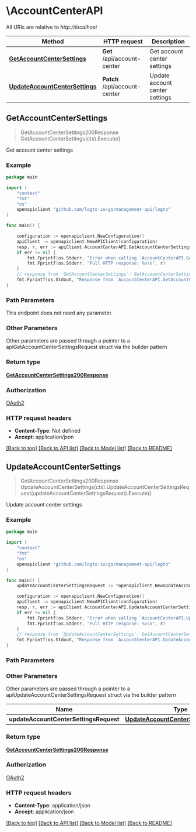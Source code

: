 # \AccountCenterAPI

All URIs are relative to *http://localhost*

Method | HTTP request | Description
------------- | ------------- | -------------
[**GetAccountCenterSettings**](AccountCenterAPI.md#GetAccountCenterSettings) | **Get** /api/account-center | Get account center settings
[**UpdateAccountCenterSettings**](AccountCenterAPI.md#UpdateAccountCenterSettings) | **Patch** /api/account-center | Update account center settings



## GetAccountCenterSettings

> GetAccountCenterSettings200Response GetAccountCenterSettings(ctx).Execute()

Get account center settings



### Example

```go
package main

import (
	"context"
	"fmt"
	"os"
	openapiclient "github.com/logto-io/go/management-api/logto"
)

func main() {

	configuration := openapiclient.NewConfiguration()
	apiClient := openapiclient.NewAPIClient(configuration)
	resp, r, err := apiClient.AccountCenterAPI.GetAccountCenterSettings(context.Background()).Execute()
	if err != nil {
		fmt.Fprintf(os.Stderr, "Error when calling `AccountCenterAPI.GetAccountCenterSettings``: %v\n", err)
		fmt.Fprintf(os.Stderr, "Full HTTP response: %v\n", r)
	}
	// response from `GetAccountCenterSettings`: GetAccountCenterSettings200Response
	fmt.Fprintf(os.Stdout, "Response from `AccountCenterAPI.GetAccountCenterSettings`: %v\n", resp)
}
```

### Path Parameters

This endpoint does not need any parameter.

### Other Parameters

Other parameters are passed through a pointer to a apiGetAccountCenterSettingsRequest struct via the builder pattern


### Return type

[**GetAccountCenterSettings200Response**](GetAccountCenterSettings200Response.md)

### Authorization

[OAuth2](../README.md#OAuth2)

### HTTP request headers

- **Content-Type**: Not defined
- **Accept**: application/json

[[Back to top]](#) [[Back to API list]](../README.md#documentation-for-api-endpoints)
[[Back to Model list]](../README.md#documentation-for-models)
[[Back to README]](../README.md)


## UpdateAccountCenterSettings

> GetAccountCenterSettings200Response UpdateAccountCenterSettings(ctx).UpdateAccountCenterSettingsRequest(updateAccountCenterSettingsRequest).Execute()

Update account center settings



### Example

```go
package main

import (
	"context"
	"fmt"
	"os"
	openapiclient "github.com/logto-io/go/management-api/logto"
)

func main() {
	updateAccountCenterSettingsRequest := *openapiclient.NewUpdateAccountCenterSettingsRequest() // UpdateAccountCenterSettingsRequest | 

	configuration := openapiclient.NewConfiguration()
	apiClient := openapiclient.NewAPIClient(configuration)
	resp, r, err := apiClient.AccountCenterAPI.UpdateAccountCenterSettings(context.Background()).UpdateAccountCenterSettingsRequest(updateAccountCenterSettingsRequest).Execute()
	if err != nil {
		fmt.Fprintf(os.Stderr, "Error when calling `AccountCenterAPI.UpdateAccountCenterSettings``: %v\n", err)
		fmt.Fprintf(os.Stderr, "Full HTTP response: %v\n", r)
	}
	// response from `UpdateAccountCenterSettings`: GetAccountCenterSettings200Response
	fmt.Fprintf(os.Stdout, "Response from `AccountCenterAPI.UpdateAccountCenterSettings`: %v\n", resp)
}
```

### Path Parameters



### Other Parameters

Other parameters are passed through a pointer to a apiUpdateAccountCenterSettingsRequest struct via the builder pattern


Name | Type | Description  | Notes
------------- | ------------- | ------------- | -------------
 **updateAccountCenterSettingsRequest** | [**UpdateAccountCenterSettingsRequest**](UpdateAccountCenterSettingsRequest.md) |  | 

### Return type

[**GetAccountCenterSettings200Response**](GetAccountCenterSettings200Response.md)

### Authorization

[OAuth2](../README.md#OAuth2)

### HTTP request headers

- **Content-Type**: application/json
- **Accept**: application/json

[[Back to top]](#) [[Back to API list]](../README.md#documentation-for-api-endpoints)
[[Back to Model list]](../README.md#documentation-for-models)
[[Back to README]](../README.md)

